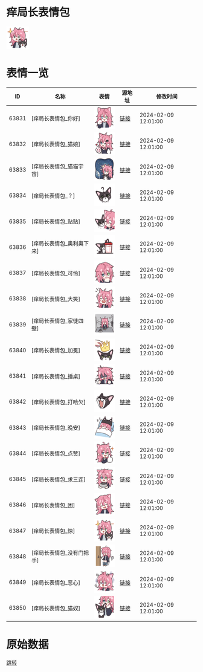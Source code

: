 # 痒局长表情包

<img src="./cover.png" height="60" alt="cover" />

# 表情一览

|ID|名称|表情|源地址|修改时间|
|----|----|----|----|----|
|63831|[痒局长表情包_你好]|<img src="./pic/063831_%5B痒局长表情包_你好%5D.png" height="60" alt="你好"/>|[链接](https://i0.hdslb.com/bfs/garb/f5873e74e32d126729e28061c6c6e691494988b8.png)|2024-02-09 12:01:00|
|63832|[痒局长表情包_猫娘]|<img src="./pic/063832_%5B痒局长表情包_猫娘%5D.png" height="60" alt="猫娘"/>|[链接](https://i0.hdslb.com/bfs/garb/24ed165ec656757575dbdc106ec3781fad7069b3.png)|2024-02-09 12:01:00|
|63833|[痒局长表情包_猫猫宇宙]|<img src="./pic/063833_%5B痒局长表情包_猫猫宇宙%5D.png" height="60" alt="猫猫宇宙"/>|[链接](https://i0.hdslb.com/bfs/garb/16a6f45c1f736257f0bf42f8fdb7d9fd583d51d0.png)|2024-02-09 12:01:00|
|63834|[痒局长表情包_？]|<img src="./pic/063834_%5B痒局长表情包_？%5D.png" height="60" alt="？"/>|[链接](https://i0.hdslb.com/bfs/garb/5111ffe502b913ea73e0ee7829d96749274ff697.png)|2024-02-09 12:01:00|
|63835|[痒局长表情包_贴贴]|<img src="./pic/063835_%5B痒局长表情包_贴贴%5D.png" height="60" alt="贴贴"/>|[链接](https://i0.hdslb.com/bfs/garb/eeb66603d55ccbcc6e9f6bcd2ab68a28b61394ef.png)|2024-02-09 12:01:00|
|63836|[痒局长表情包_奥利奥下来]|<img src="./pic/063836_%5B痒局长表情包_奥利奥下来%5D.png" height="60" alt="奥利奥下来"/>|[链接](https://i0.hdslb.com/bfs/garb/e4482b1d24c84c71254a684bd59ff05a3453a26e.png)|2024-02-09 12:01:00|
|63837|[痒局长表情包_可怜]|<img src="./pic/063837_%5B痒局长表情包_可怜%5D.png" height="60" alt="可怜"/>|[链接](https://i0.hdslb.com/bfs/garb/2fa6d4faa23e491e760b31ce2a7a9e093aca5164.png)|2024-02-09 12:01:00|
|63838|[痒局长表情包_大笑]|<img src="./pic/063838_%5B痒局长表情包_大笑%5D.png" height="60" alt="大笑"/>|[链接](https://i0.hdslb.com/bfs/garb/ff9d7f28fb62f3119ae165204e57273d129bb390.png)|2024-02-09 12:01:00|
|63839|[痒局长表情包_家徒四壁]|<img src="./pic/063839_%5B痒局长表情包_家徒四壁%5D.png" height="60" alt="家徒四壁"/>|[链接](https://i0.hdslb.com/bfs/garb/3e5b6d730f76918e523281b576b1d6a07c913cf4.png)|2024-02-09 12:01:00|
|63840|[痒局长表情包_加冕]|<img src="./pic/063840_%5B痒局长表情包_加冕%5D.png" height="60" alt="加冕"/>|[链接](https://i0.hdslb.com/bfs/garb/449d4a4c3cd748d6ee215da7329a09405b19796c.png)|2024-02-09 12:01:00|
|63841|[痒局长表情包_捶桌]|<img src="./pic/063841_%5B痒局长表情包_捶桌%5D.png" height="60" alt="捶桌"/>|[链接](https://i0.hdslb.com/bfs/garb/d81d646577a064d2185fbb83974e0cad6e51834f.png)|2024-02-09 12:01:00|
|63842|[痒局长表情包_打哈欠]|<img src="./pic/063842_%5B痒局长表情包_打哈欠%5D.png" height="60" alt="打哈欠"/>|[链接](https://i0.hdslb.com/bfs/garb/e81aea83d79be413cbcbf646430bd0a716fd5927.png)|2024-02-09 12:01:00|
|63843|[痒局长表情包_晚安]|<img src="./pic/063843_%5B痒局长表情包_晚安%5D.png" height="60" alt="晚安"/>|[链接](https://i0.hdslb.com/bfs/garb/5c81136cd6671636987840f7898245751b83c018.png)|2024-02-09 12:01:00|
|63844|[痒局长表情包_点赞]|<img src="./pic/063844_%5B痒局长表情包_点赞%5D.png" height="60" alt="点赞"/>|[链接](https://i0.hdslb.com/bfs/garb/4f3e72c169faf674bd114a83816cc421e810d141.png)|2024-02-09 12:01:00|
|63845|[痒局长表情包_求三连]|<img src="./pic/063845_%5B痒局长表情包_求三连%5D.png" height="60" alt="求三连"/>|[链接](https://i0.hdslb.com/bfs/garb/d9cf7083d5864c606ac2314a502e477a37e04e30.png)|2024-02-09 12:01:00|
|63846|[痒局长表情包_困]|<img src="./pic/063846_%5B痒局长表情包_困%5D.png" height="60" alt="困"/>|[链接](https://i0.hdslb.com/bfs/garb/c6facf9bab96dbbe1185e53ed6fbbd2e42b82bfa.png)|2024-02-09 12:01:00|
|63847|[痒局长表情包_惊]|<img src="./pic/063847_%5B痒局长表情包_惊%5D.png" height="60" alt="惊"/>|[链接](https://i0.hdslb.com/bfs/garb/3d81e38227528e533ab989643004d3d0ad71ee57.png)|2024-02-09 12:01:00|
|63848|[痒局长表情包_没有门把手]|<img src="./pic/063848_%5B痒局长表情包_没有门把手%5D.png" height="60" alt="没有门把手"/>|[链接](https://i0.hdslb.com/bfs/garb/e1ace37394712d9f856dce0753d77c144dbc6f53.png)|2024-02-09 12:01:00|
|63849|[痒局长表情包_恶心]|<img src="./pic/063849_%5B痒局长表情包_恶心%5D.png" height="60" alt="恶心"/>|[链接](https://i0.hdslb.com/bfs/garb/96ae24c5e9b96cc6f13e2d8b6a8596b4ccfce92e.png)|2024-02-09 12:01:00|
|63850|[痒局长表情包_猫奴]|<img src="./pic/063850_%5B痒局长表情包_猫奴%5D.png" height="60" alt="猫奴"/>|[链接](https://i0.hdslb.com/bfs/garb/6d8c6a5805dfec04c0571eaa857205aa5b874101.png)|2024-02-09 12:01:00|

# 原始数据

[跳转](./raw.json)

